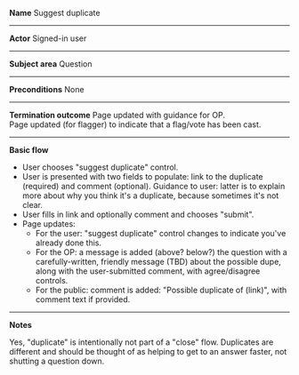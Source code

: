 **Name**
Suggest duplicate

----

**Actor**
Signed-in user 

----

**Subject area**
Question

----

**Preconditions**
None

----

**Termination outcome**
Page updated with guidance for OP.  
Page updated (for flagger) to indicate that a flag/vote has been cast.

----

**Basic flow**

- User chooses "suggest duplicate" control.
- User is presented with two fields to populate: link to the duplicate (required) and comment (optional).  Guidance to user: latter is to explain more about why you think it's a duplicate, because sometimes it's not clear.
- User fills in link and optionally comment and chooses "submit".
- Page updates:
  - For the user: "suggest duplicate" control changes to indicate you've already done this.
  - For the OP: a message is added (above? below?) the question with a carefully-written, friendly message (TBD) about the possible dupe, along with the user-submitted comment, with agree/disagree controls.
  - For the public: comment is added: "Possible duplicate of (link)", with comment text if provided.

----

**Notes**

Yes, "duplicate" is intentionally not part of a "close" flow.  Duplicates are different and should be thought of as helping to get to an answer faster, not shutting a question down.

